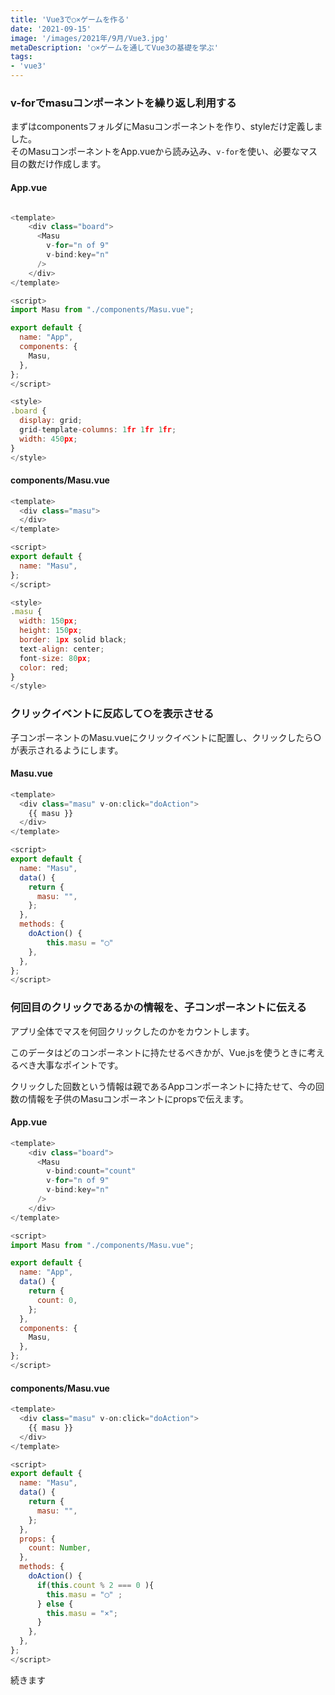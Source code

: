 ```yaml
---
title: 'Vue3で○×ゲームを作る'
date: '2021-09-15'
image: '/images/2021年/9月/Vue3.jpg'
metaDescription: '○×ゲームを通してVue3の基礎を学ぶ'
tags: 
- 'vue3'
---
```


### v-forでmasuコンポーネントを繰り返し利用する

まずはcomponentsフォルダにMasuコンポーネントを作り、styleだけ定義しました。<br/>
そのMasuコンポーネントをApp.vueから読み込み、<code>v-for</code>を使い、必要なマス目の数だけ作成します。


#### App.vue

```javascript

<template>
    <div class="board">
      <Masu
        v-for="n of 9"
        v-bind:key="n"
      />
    </div>
</template>

<script>
import Masu from "./components/Masu.vue";

export default {
  name: "App",
  components: {
    Masu,
  },
};
</script>

<style>
.board {
  display: grid;
  grid-template-columns: 1fr 1fr 1fr;
  width: 450px;
}
</style>

```

#### components/Masu.vue

```javascript
<template>
  <div class="masu">
  </div>
</template>

<script>
export default {
  name: "Masu",
};
</script>

<style>
.masu {
  width: 150px;
  height: 150px;
  border: 1px solid black;
  text-align: center;
  font-size: 80px;
  color: red;
}
</style>
```

### クリックイベントに反応して○を表示させる

子コンポーネントのMasu.vueにクリックイベントに配置し、クリックしたら○が表示されるようにします。

#### Masu.vue

```javascript
<template>
  <div class="masu" v-on:click="doAction">
    {{ masu }}
  </div>
</template>

<script>
export default {
  name: "Masu",
  data() {
    return {
      masu: "",
    };
  },
  methods: {
    doAction() {
        this.masu = "◯"
    },
  },
};
</script>

```


### 何回目のクリックであるかの情報を、子コンポーネントに伝える

アプリ全体でマスを何回クリックしたのかをカウントします。

<red>このデータはどのコンポーネントに持たせるべきか</red>が、Vue.jsを使うときに考えるべき大事なポイントです。

クリックした回数という情報は親であるAppコンポーネントに持たせて、今の回数の情報を子供のMasuコンポーネントにpropsで伝えます。

#### App.vue

```javascript
<template>
    <div class="board">
      <Masu
        v-bind:count="count"
        v-for="n of 9"
        v-bind:key="n"
      />
    </div>
</template>

<script>
import Masu from "./components/Masu.vue";

export default {
  name: "App",
  data() {
    return {
      count: 0,
    };
  },
  components: {
    Masu,
  },
};
</script>
```

#### components/Masu.vue

```javascript
<template>
  <div class="masu" v-on:click="doAction">
    {{ masu }}
  </div>
</template>

<script>
export default {
  name: "Masu",
  data() {
    return {
      masu: "",
    };
  },
  props: {
    count: Number,
  },
  methods: {
    doAction() {
      if(this.count % 2 === 0 ){
        this.masu = "◯" ;
      } else {
        this.masu = "×";
      }
    },
  },
};
</script>
```


続きます
